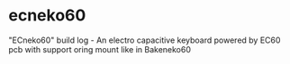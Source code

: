 # ecneko60
"ECneko60" build log - An electro capacitive keyboard powered by EC60 pcb with support oring mount like in Bakeneko60
